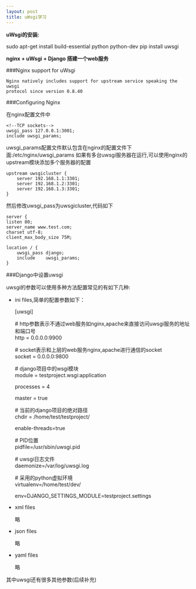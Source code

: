 ```yaml
---
layout: post
title: uWsgi学习
---
```


**uWsgi的安装:**

sudo apt-get install build-essential  python  python-dev
pip install uwsgi


**nginx + uWsgi + Django 搭建一个web服务**

###Nginx support for uWsgi 

    Nginx natively includes support for upstream service speaking the uwsgi 
    protocol since version 0.8.40

###Configuring Nginx

在nginx配置文件中


    <!--TCP sockets-->
    uwsgi_pass 127.0.0.1:3001;
    include uwsgi_params;
    
uwsgi_params配置文件默认包含在nginx的配置文件下面:/etc/nginx/uwsgi_params
如果有多台uwsgi服务器在运行,可以使用nginx的upstream模块添加多个服务器的配置


    upstream uwsgicluster {
        server 192.168.1.1:3301;
        server 192.168.1.2:3301;
        server 192.168.1.3:3301;
    }
然后修改uwsgi_pass为uwsgicluster,代码如下

    server {
    listen 80;
    server_name www.test.com;
    charset utf-8;
    client_max_body_size 75M;

    location / {
        uwsgi_pass django;
        include    uwsgi_params;
    }
    
    

###Django中设置uwsgi

uwsgi的参数可以使用多种方法配置常见的有如下几种:

* ini files,简单的配置参数如下：


    [uwsgi]
    
    \# http参数表示不通过web服务如nginx,apache来直接访问uwsgi服务的地址和端口号  
    http = 0.0.0.0:9900  
    
    \# socket表示和上层的web服务nginx,apache进行通信的socket  
    socket = 0.0.0.0:9800  
    
    \# django项目中的wsgi模块  
    module = testproject.wsgi:application  
    
    processes = 4  
    
    master = true  
    
    \# 当前的django项目的绝对路径  
    chdir = /home/test/testproject/
    
    enable-threads=true
    
    \# PID位置  
    pidfile=/usr/sbin/uwsgi.pid
    
    \# uwsgi日志文件  
    daemonize=/var/log/uwsgi.log
    
    \# 采用的python虚拟环境  
    virtualenv=/home/test/dev/
    
    env=DJANGO_SETTINGS_MODULE=testproject.settings

* xml files 

    略

* json files 

    略

* yaml files 

    略
    
其中uwsgi还有很多其他参数(后续补充)

